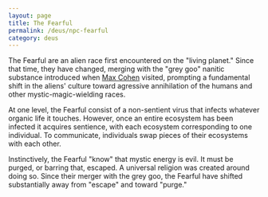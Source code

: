 ```yaml
---
layout: page
title: The Fearful
permalink: /deus/npc-fearful
category: deus
---
```

The Fearful are an alien race first encountered on the &quot;living planet.&quot; Since that time, they have changed, merging with the &quot;grey goo&quot; nanitic substance introduced when [Max Cohen](char-public-nate) visited, prompting a fundamental shift in the aliens' culture toward agressive annihilation of the humans and other mystic-magic-wielding races.

At one level, the Fearful consist of a non-sentient virus that infects whatever organic life it touches. However, once an entire ecosystem has been infected it acquires sentience, with each ecosystem corresponding to one individual. To communicate, individuals swap pieces of their ecosystems with each other.

Instinctively, the Fearful &quot;know&quot; that mystic energy is evil. It must be purged, or barring that, escaped. A universal religion was created around doing so. Since their merger with the grey goo, the Fearful have shifted substantially away from &quot;escape&quot; and toward &quot;purge.&quot;
